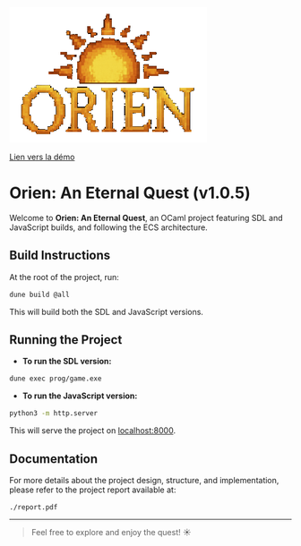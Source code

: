 ![Orien logo](resources/images/logo.png)

[Lien vers la démo](https://drive.google.com/file/d/1xnOAedJxqLYYwJUgnF-gyp_yNwLiw4B1/view?usp=sharing)
# Orien: An Eternal Quest (v1.0.5)

Welcome to **Orien: An Eternal Quest**, an OCaml project featuring SDL and JavaScript builds, and following the ECS architecture.

## Build Instructions

At the root of the project, run:

```bash
dune build @all
```
This will build both the SDL and JavaScript versions.

## Running the Project

- **To run the SDL version:**

```bash
dune exec prog/game.exe
```

- **To run the JavaScript version:**

```bash
python3 -m http.server
```
This will serve the project on [localhost:8000](http://localhost:8000).

## Documentation

For more details about the project design, structure, and implementation, please refer to the project report available at:

```text
./report.pdf
```

---

> Feel free to explore and enjoy the quest! ☀️
